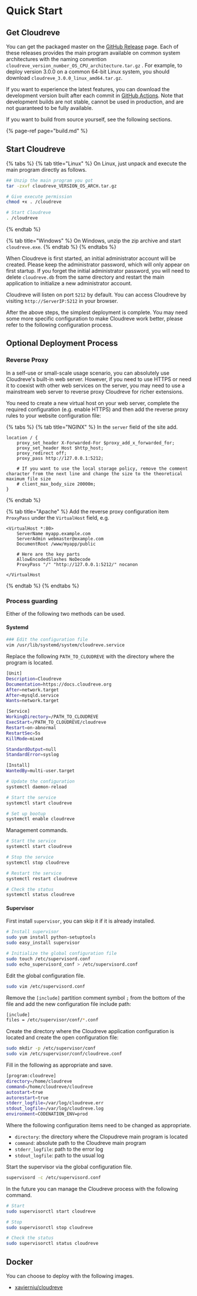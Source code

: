 # Quick Start

## Get Cloudreve

You can get the packaged master on the [GitHub Release](https://github.com/cloudreve/Cloudreve/releases) page. Each of these releases provides the main program available on common system architectures with the naming convention `cloudreve_version_number_OS_CPU_architecture.tar.gz` . For example, to deploy version 3.0.0 on a common 64-bit Linux system, you should download `cloudreve_3.0.0_linux_amd64.tar.gz`.

If you want to experience the latest features, you can download the development version built after each commit in [GitHub Actions](https://github.com/cloudreve/Cloudreve/actions). Note that development builds are not stable, cannot be used in production, and are not guaranteed to be fully available.

If you want to build from source yourself, see the following sections.

{% page-ref page="build.md" %}

## Start Cloudreve

{% tabs %}
{% tab title="Linux" %}
On Linux, just unpack and execute the main program directly as follows.

```bash
## Unzip the main program you got
tar -zxvf cloudreve_VERSION_OS_ARCH.tar.gz

# Give execute permission
chmod +x . /cloudreve

# Start Cloudreve
. /cloudreve
```
{% endtab %}

{% tab title="Windows" %}
On Windows, unzip the zip archive and start `cloudreve.exe`.
{% endtab %}
{% endtabs %}

When Cloudreve is first started, an initial administrator account will be created. Please keep the administrator password, which will only appear on first startup. If you forget the initial administrator password, you will need to delete `cloudreve.db` from the same directory and restart the main application to initialize a new administrator account.

Cloudreve will listen on port `5212` by default. You can access Cloudreve by visiting `http://ServerIP:5212` in your browser.

After the above steps, the simplest deployment is complete. You may need some more specific configuration to make Cloudreve work better, please refer to the following configuration process.

## Optional Deployment Process

### Reverse Proxy

In a self-use or small-scale usage scenario, you can absolutely use Cloudreve's built-in web server. However, if you need to use HTTPS or need it to coexist with other web services on the server, you may need to use a mainstream web server to reverse proxy Cloudreve for richer extensions.

You need to create a new virtual host on your web server, complete the required configuration (e.g. enable HTTPS) and then add the reverse proxy rules to your website configuration file:

{% tabs %}
{% tab title="NGINX" %}
In the `server` field of the site add.

```text
location / {
    proxy_set_header X-Forwarded-For $proxy_add_x_forwarded_for;
    proxy_set_header Host $http_host;
    proxy_redirect off;
    proxy_pass http://127.0.0.1:5212;

    # If you want to use the local storage policy, remove the comment character from the next line and change the size to the theoretical maximum file size
    # client_max_body_size 20000m;
}
```
{% endtab %}

{% tab title="Apache" %}
Add the reverse proxy configuration item `ProxyPass` under the `VirtualHost` field, e.g.

```markup
<VirtualHost *:80>
    ServerName myapp.example.com
    ServerAdmin webmaster@example.com
    DocumentRoot /www/myapp/public

    # Here are the key parts
    AllowEncodedSlashes NoDecode
    ProxyPass "/" "http://127.0.0.1:5212/" nocanon

</VirtualHost
```
{% endtab %}
{% endtabs %}

### Process guarding

Either of the following two methods can be used.

#### Systemd

```bash
### Edit the configuration file
vim /usr/lib/systemd/system/cloudreve.service
```

Replace the following ``PATH_TO_CLOUDREVE`` with the directory where the program is located.

```bash
[Unit]
Description=Cloudreve
Documentation=https://docs.cloudreve.org
After=network.target
After=mysqld.service
Wants=network.target

[Service]
WorkingDirectory=/PATH_TO_CLOUDREVE
ExecStart=/PATH_TO_CLOUDREVE/cloudreve
Restart=on-abnormal
RestartSec=5s
KillMode=mixed

StandardOutput=null
StandardError=syslog

[Install]
WantedBy=multi-user.target
```

```bash
# Update the configuration
systemctl daemon-reload

# Start the service
systemctl start cloudreve

# Set up bootup
systemctl enable cloudreve
```

Management commands.

```bash
# Start the service
systemctl start cloudreve

# Stop the service
systemctl stop cloudreve

# Restart the service
systemctl restart cloudreve

# Check the status
systemctl status cloudreve
```

#### Supervisor

First install ``supervisor``, you can skip it if it is already installed.

```bash
# Install supervisor
sudo yum install python-setuptools
sudo easy_install supervisor

# Initialize the global configuration file
sudo touch /etc/supervisord.conf
sudo echo_supervisord_conf > /etc/supervisord.conf
```

Edit the global configuration file.

```bash
sudo vim /etc/supervisord.conf
```

Remove the `[include]` partition comment symbol `;` from the bottom of the file and add the new configuration file include path:

```bash
[include]
files = /etc/supervisor/conf/*.conf
```

Create the directory where the Cloudreve application configuration is located and create the open configuration file:

```bash
sudo mkdir -p /etc/supervisor/conf
sudo vim /etc/supervisor/conf/cloudreve.conf
```

Fill in the following as appropriate and save.

```bash
[program:cloudreve]
directory=/home/cloudreve
command=/home/cloudreve/cloudreve
autostart=true
autorestart=true
stderr_logfile=/var/log/cloudreve.err
stdout_logfile=/var/log/cloudreve.log
environment=CODENATION_ENV=prod
```

Where the following configuration items need to be changed as appropriate.

* `directory`: the directory where the Clopudreve main program is located
* `command`: absolute path to the Cloudreve main program
* `stderr_logfile`: path to the error log
* `stdout_logfile`: path to the usual log

Start the supervisor via the global configuration file.

```bash
supervisord -c /etc/supervisord.conf
```

In the future you can manage the Cloudreve process with the following command.

```bash
# Start
sudo supervisorctl start cloudreve

# Stop
sudo supervisorctl stop cloudreve

# Check the status
sudo supervisorctl status cloudreve
```

## Docker

You can choose to deploy with the following images.

* [xavierniu/cloudreve](https://hub.docker.com/r/xavierniu/cloudreve)